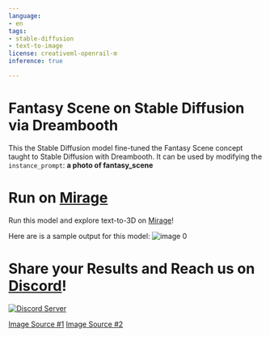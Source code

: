 ```yaml
---
language:
- en
tags:
- stable-diffusion
- text-to-image
license: creativeml-openrail-m
inference: true

---
```

# Fantasy Scene on Stable Diffusion via Dreambooth

This the Stable Diffusion model fine-tuned the Fantasy Scene concept taught to Stable Diffusion with Dreambooth.
It can be used by modifying the `instance_prompt`: **a photo of fantasy_scene**

# Run on [Mirage](https://app.mirageml.com)
Run this model and explore text-to-3D on [Mirage](https://app.mirageml.com)!

Here are is a sample output for this model:
![image 0](https://huggingface.co/MirageML/fantasy-scene/resolve/main/output.png)

# Share your Results and Reach us on [Discord](https://discord.gg/9B2Pu2bEvj)!

[![Discord Server](https://discord.com/api/guilds/1022387303022338058/widget.png?style=banner2)](https://discord.gg/9B2Pu2bEvj)

[Image Source #1](https://www.behance.net/search/images?tracking_source=typeahead_search_direct&similarStyleImagesId=647409143)
[Image Source #2](https://www.behance.net/romanklco)